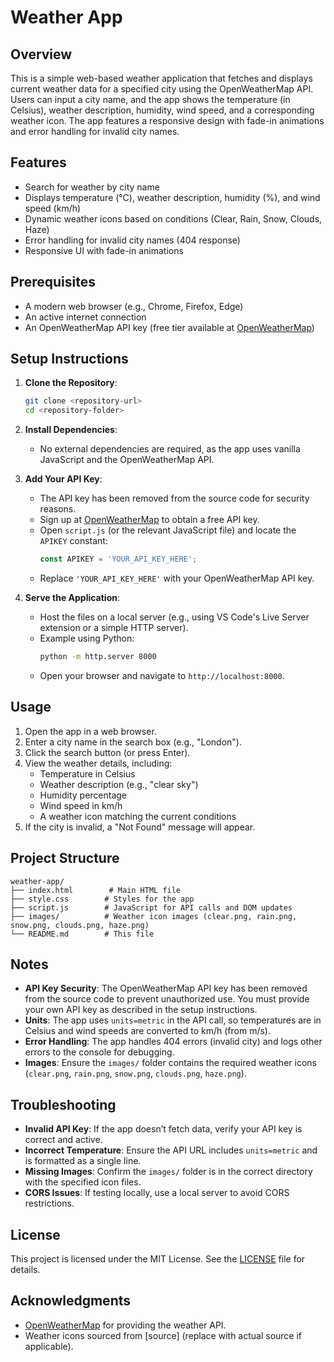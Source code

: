 # Weather App

## Overview
This is a simple web-based weather application that fetches and displays current weather data for a specified city using the OpenWeatherMap API. Users can input a city name, and the app shows the temperature (in Celsius), weather description, humidity, wind speed, and a corresponding weather icon. The app features a responsive design with fade-in animations and error handling for invalid city names.

## Features
- Search for weather by city name
- Displays temperature (°C), weather description, humidity (%), and wind speed (km/h)
- Dynamic weather icons based on conditions (Clear, Rain, Snow, Clouds, Haze)
- Error handling for invalid city names (404 response)
- Responsive UI with fade-in animations

## Prerequisites
- A modern web browser (e.g., Chrome, Firefox, Edge)
- An active internet connection
- An OpenWeatherMap API key (free tier available at [OpenWeatherMap](https://openweathermap.org))

## Setup Instructions
1. **Clone the Repository**:
   ```bash
   git clone <repository-url>
   cd <repository-folder>
   ```

2. **Install Dependencies**:
   - No external dependencies are required, as the app uses vanilla JavaScript and the OpenWeatherMap API.

3. **Add Your API Key**:
   - The API key has been removed from the source code for security reasons.
   - Sign up at [OpenWeatherMap](https://openweathermap.org) to obtain a free API key.
   - Open `script.js` (or the relevant JavaScript file) and locate the `APIKEY` constant:
     ```javascript
     const APIKEY = 'YOUR_API_KEY_HERE';
     ```
   - Replace `'YOUR_API_KEY_HERE'` with your OpenWeatherMap API key.

4. **Serve the Application**:
   - Host the files on a local server (e.g., using VS Code's Live Server extension or a simple HTTP server).
   - Example using Python:
     ```bash
     python -m http.server 8000
     ```
   - Open your browser and navigate to `http://localhost:8000`.

## Usage
1. Open the app in a web browser.
2. Enter a city name in the search box (e.g., "London").
3. Click the search button (or press Enter).
4. View the weather details, including:
   - Temperature in Celsius
   - Weather description (e.g., "clear sky")
   - Humidity percentage
   - Wind speed in km/h
   - A weather icon matching the current conditions
5. If the city is invalid, a "Not Found" message will appear.

## Project Structure
```
weather-app/
├── index.html        # Main HTML file
├── style.css        # Styles for the app
├── script.js        # JavaScript for API calls and DOM updates
├── images/          # Weather icon images (clear.png, rain.png, snow.png, clouds.png, haze.png)
└── README.md        # This file
```

## Notes
- **API Key Security**: The OpenWeatherMap API key has been removed from the source code to prevent unauthorized use. You must provide your own API key as described in the setup instructions.
- **Units**: The app uses `units=metric` in the API call, so temperatures are in Celsius and wind speeds are converted to km/h (from m/s).
- **Error Handling**: The app handles 404 errors (invalid city) and logs other errors to the console for debugging.
- **Images**: Ensure the `images/` folder contains the required weather icons (`clear.png`, `rain.png`, `snow.png`, `clouds.png`, `haze.png`).

## Troubleshooting
- **Invalid API Key**: If the app doesn’t fetch data, verify your API key is correct and active.
- **Incorrect Temperature**: Ensure the API URL includes `units=metric` and is formatted as a single line.
- **Missing Images**: Confirm the `images/` folder is in the correct directory with the specified icon files.
- **CORS Issues**: If testing locally, use a local server to avoid CORS restrictions.

## License
This project is licensed under the MIT License. See the [LICENSE](LICENSE) file for details.

## Acknowledgments
- [OpenWeatherMap](https://openweathermap.org) for providing the weather API.
- Weather icons sourced from [source] (replace with actual source if applicable).
